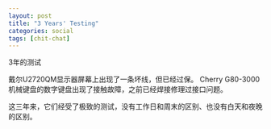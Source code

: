 ```yaml
---
layout: post
title: "3 Years' Testing"
categories: social
tags: [chit-chat]
---
```


3年的测试

戴尔U2720QM显示器屏幕上出现了一条坏线，但已经过保。
Cherry G80-3000机械键盘的数字键盘出现了接触故障，之前已经焊接修理过接口问题。

这三年来，它们经受了极致的测试，没有工作日和周末的区别、也没有白天和夜晚的区别。
